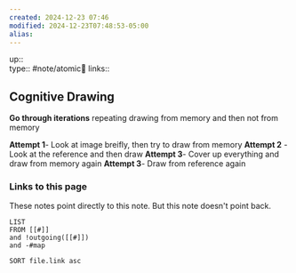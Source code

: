 ```yaml
---
created: 2024-12-23 07:46
modified: 2024-12-23T07:48:53-05:00
alias: 
---
```

up::  
type:: #note/atomic🌳 
links::
## Cognitive Drawing
**Go through iterations** repeating drawing from memory and then not from memory

**Attempt 1**- Look at image breifly, then try to draw from memory
**Attempt 2** - Look at the reference and then draw
**Attempt 3**- Cover up everything and draw from memory again
**Attempt 3**- Draw from reference again



### Links to this page
These notes point directly to this note. But this note doesn't point back.
```dataview
LIST
FROM [[#]]
and !outgoing([[#]])
and -#map

SORT file.link asc
```




